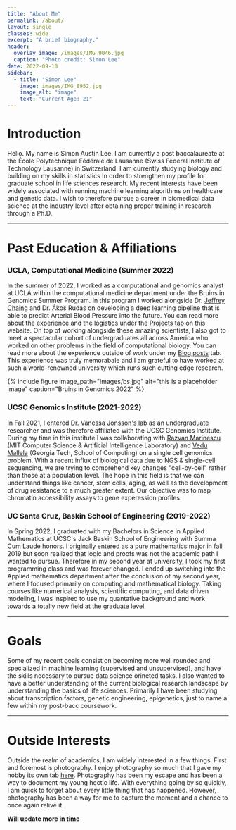 ```yaml
---
title: "About Me"
permalink: /about/
layout: single 
classes: wide
excerpt: "A brief biography."
header:
  overlay_image: /images/IMG_9046.jpg
  caption: "Photo credit: Simon Lee"
date: 2022-09-10
sidebar:
  - title: "Simon Lee"
    image: images/IMG_8952.jpg
    image_alt: "image"
    text: "Current Age: 21"
---
```

# Introduction

Hello. My name is Simon Austin Lee. I am currently a post baccalaureate at the École Polytechnique Fédérale de Lausanne (Swiss Federal Institute of Technology Lausanne) in Switzerland. I am currently studying biology and building on my skills in statistics In order to strengthen my profile for graduate school in life sciences research. My recent interests have been widely associated with running  machine learning algorithms on healthcare and genetic data. I wish to therefore pursue a career in biomedical data science at the industry level after obtaining proper training in research through a Ph.D.

---

# Past Education & Affiliations

### UCLA, Computational Medicine (Summer 2022)

In the summer of 2022, I worked as a computational and genomics analyst at UCLA within the computational medicine department under the Bruins in Genomics Summer Program. In this program I worked alongside Dr. [Jeffrey Chaing](https://compmed.ucla.edu/member/chiang-phd) and Dr. Ákos Rudas on developing a deep learning pipeline that is able to predict Arterial Blood Pressure into the future. You can read more about the experience and the logistics under the [Projects tab](https://simonlee711.github.io/projects/ab/) on this website. On top of working alongside these amazing scientists, I also got to meet a spectacular cohort of undergraduates all across America who worked on other problems in the field of computational biology. You can read more about the experience outside of work under my [Blog posts](https://simonlee711.github.io/blog/) tab. This experience was truly memorabale and I am grateful to have worked at such a world-renowned university which runs such cutting edge research. 

{% include figure image_path="images/bs.jpg" alt="this is a placeholder image" caption="Bruins in Genomics 2022" %}

### UCSC Genomics Institute (2021-2022)

In Fall 2021, I entered [Dr. Vanessa Jonsson's](https://jonssonlab.com/) lab as an undergraduate researcher and was therefore affiliated with the UCSC Genomics Institute. During my time in this institute I was collaborating with [Razvan Marinescu](http://www.mit.edu/~razvan/) (MIT Computer Science & Artificial Intelligence Laboratory) and [Vedu Mallela](https://people.csail.mit.edu/vmallela/) (Georgia Tech, School of Computing) on a single cell genomics problem. With a recent influx of biological data due to NGS & single-cell sequencing, we are trying to comprehend key changes "cell-by-cell" rather than those at a population level. The hope in this field is that we can understand things like cancer, stem cells, aging, as well as the development of drug resistance to a much greater extent. Our objective was to map chromatin accessibility assays to gene experession profiles.


### UC Santa Cruz, Baskin School of Engineering (2019-2022)

In Spring 2022, I graduated with my Bachelors in Science in Applied Mathematics at UCSC's Jack Baskin School of Engineering with Summa Cum Laude honors. I originally entered as a pure mathematics major in fall 2019 but soon realized that logic and proofs was not the academic path I wanted to pursue. Therefore in my second year at university, I took my first programming class and was forever changed. I ended up switching into the Applied mathematics department after the conclusion of my second year, where I focused primarily on computing and mathematical biology. Taking courses like numerical analysis, scientific computing, and data driven modeling, I was inspired to use my quantative background and work towards a totally new field at the graduate level. 

<!---{% include figure image_path="images/AM.jpg" alt="this is a placeholder image" caption="Applied Mathematics Pi Party" %}-->


---

# Goals

Some of my recent goals consist on becoming more well rounded and specialized in machine learning (supervised and unsupervised), and have the skills necessary to pursue data science orineted tasks. I also wanted to have a better understanding of the current biological research landscape by understanding the basics of life sciences. Primarily I have been studying about transcription factors, genetic engineering, epigenetics, just to name a few within my post-bacc coursework. 

---

# Outside Interests

Outside the realm of academics, I am widely interested in a few things. First and foremost is photography. I enjoy photography so much that I gave my hobby its own tab [here](https://simonlee711.github.io/photos/). Photography has been my escape and has been a way to document my young hectic life. With everything going by so quickly, I am quick to forget about every little thing that has happened. However, photography has been a way for me to capture the moment and a chance to once again relive it.

**Will update more in time**

